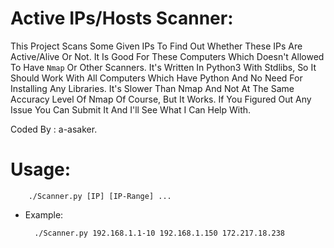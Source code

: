 # Active IPs/Hosts Scanner:

This Project Scans Some Given IPs To Find Out Whether These IPs Are Active/Alive Or Not. It Is Good For These Computers Which Doesn't Allowed To Have `Nmap` Or Other Scanners. It's Written In Python3 With Stdlibs, So It Should Work With All Computers Which Have Python And No Need For Installing Any Libraries. It's Slower Than Nmap And Not At The Same Accuracy Level Of Nmap Of Course, But It Works. If You Figured Out Any Issue You Can Submit It And I'll See What I Can Help With.

Coded By : a-asaker.    

# Usage: 

        ./Scanner.py [IP] [IP-Range] ...

* Example:

        ./Scanner.py 192.168.1.1-10 192.168.1.150 172.217.18.238
